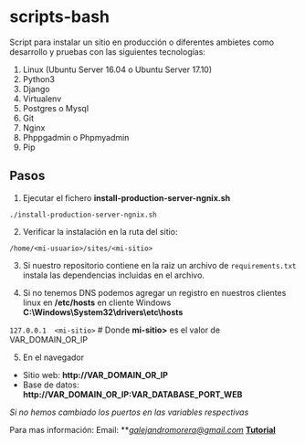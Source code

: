 # scripts-bash

Script para instalar un sitio en producción o diferentes ambietes como desarrollo y pruebas con las siguientes tecnologías:

1. Linux (Ubuntu Server 16.04 o Ubuntu Server 17.10)
2. Python3
3. Django
4. Virtualenv
5. Postgres o Mysql
6. Git
7. Nginx
8. Phppgadmin o Phpmyadmin
9. Pip

## Pasos

1. Ejecutar el fichero **install-production-server-ngnix.sh**

`./install-production-server-ngnix.sh`

2. Verificar la instalación en la ruta del sitio:

`/home/<mi-usuario>/sites/<mi-sitio>`

3. Si nuestro repositorio contiene en la raiz un archivo de `requirements.txt` instala las dependencias incluidas en el archivo.

4. Si no tenemos DNS podemos agregar un registro en nuestros clientes linux en **/etc/hosts** en cliente Windows **C:\Windows\System32\drivers\etc\hosts**

`127.0.0.1	<mi-sitio>` # Donde **mi-sitio>** es el valor de VAR_DOMAIN_OR_IP

5. En el navegador

- Sitio web: **http://VAR_DOMAIN_OR_IP**
- Base de datos: **http://VAR_DOMAIN_OR_IP:VAR_DATABASE_PORT_WEB**

*Si no hemos cambiado los puertos en las variables respectivas*

Para mas información:
Email: ***galejandromorera@gmail.com*
**[Tutorial](http://gams87.pythonanywhere.com/entry/detail/instalar-django-linux-nginx-y-base-de-datos/ "Tutorial")**